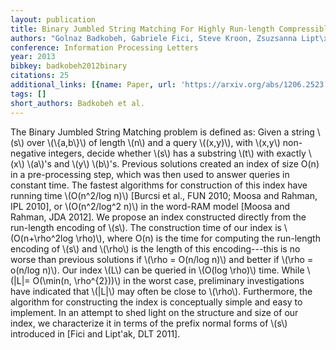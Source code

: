 ```yaml
---
layout: publication
title: Binary Jumbled String Matching For Highly Run-length Compressible Texts
authors: "Golnaz Badkobeh, Gabriele Fici, Steve Kroon, Zsuzsanna Lipt\xE1k"
conference: Information Processing Letters
year: 2013
bibkey: badkobeh2012binary
citations: 25
additional_links: [{name: Paper, url: 'https://arxiv.org/abs/1206.2523'}]
tags: []
short_authors: Badkobeh et al.
---
```

The Binary Jumbled String Matching problem is defined as: Given a string \\(s\\)
over \\(\\{a,b\\}\\) of length \\(n\\) and a query \\((x,y)\\), with \\(x,y\\) non-negative
integers, decide whether \\(s\\) has a substring \\(t\\) with exactly \\(x\\) \\(a\\)'s and \\(y\\)
\\(b\\)'s. Previous solutions created an index of size O(n) in a pre-processing
step, which was then used to answer queries in constant time. The fastest
algorithms for construction of this index have running time \\(O(n^2/log n)\\)
[Burcsi et al., FUN 2010; Moosa and Rahman, IPL 2010], or \\(O(n^2/log^2 n)\\) in
the word-RAM model [Moosa and Rahman, JDA 2012]. We propose an index
constructed directly from the run-length encoding of \\(s\\). The construction time
of our index is \\(O(n+\rho^2log \rho)\\), where O(n) is the time for computing
the run-length encoding of \\(s\\) and \\(\rho\\) is the length of this encoding---this
is no worse than previous solutions if \\(\rho = O(n/log n)\\) and better if \\(\rho
= o(n/log n)\\). Our index \\(L\\) can be queried in \\(O(log \rho)\\) time. While
\\(|L|= O(\min(n, \rho^\{2\}))\\) in the worst case, preliminary investigations have
indicated that \\(|L|\\) may often be close to \\(\rho\\). Furthermore, the algorithm
for constructing the index is conceptually simple and easy to implement. In an
attempt to shed light on the structure and size of our index, we characterize
it in terms of the prefix normal forms of \\(s\\) introduced in [Fici and Lipt\'ak,
DLT 2011].